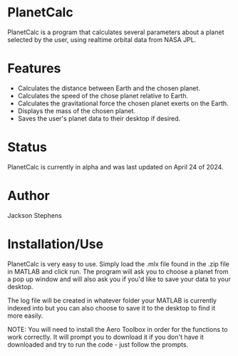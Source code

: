 # PlanetCalc
PlanetCalc is a program that calculates several parameters about a planet selected by the user, using realtime orbital data from NASA JPL.
# Features
- Calculates the distance between Earth and the chosen planet.
- Calculates the speed of the chose planet relative to Earth.
- Calculates the gravitational force the chosen planet exerts on the Earth. 
- Displays the mass of the chosen planet.
- Saves the user's planet data to their desktop if desired.

# Status
PlanetCalc is currently in alpha and was last updated on April 24 of 2024.
# Author
Jackson Stephens
# Installation/Use
PlanetCalc is very easy to use. Simply load the .mlx file found in the .zip file in MATLAB and click run. The program will ask you to choose a planet from a pop up window and will also ask you if you'd like to save your data to your desktop. 

The log file will be created in whatever folder your MATLAB is currently indexed into but you can also choose to save it to the desktop to find it more easily. 

NOTE: You will need to install the Aero Toolbox in order for the functions to work correctly. It will prompt you to download it if you don't have it downloaded and try to run the code - just follow the prompts.
